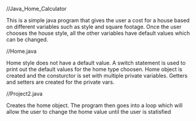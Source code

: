 //Java_Home_Calculator

This is a simple java program that gives the user a cost for a house based on different variables such as style and square footage.
Once the user chooses the house style, all the other variables have default values which can be changed.

//Home.java

Home style does not have a default value. A switch statement is used to print out the default values for the home type choosen.
Home object is created and the consturctor is set with multiple private variables.
Getters and setters are created for the private vars.

//Project2.java

Creates the home object.
The program then goes into a loop which will allow the user to change the home value until the user is statisfied
